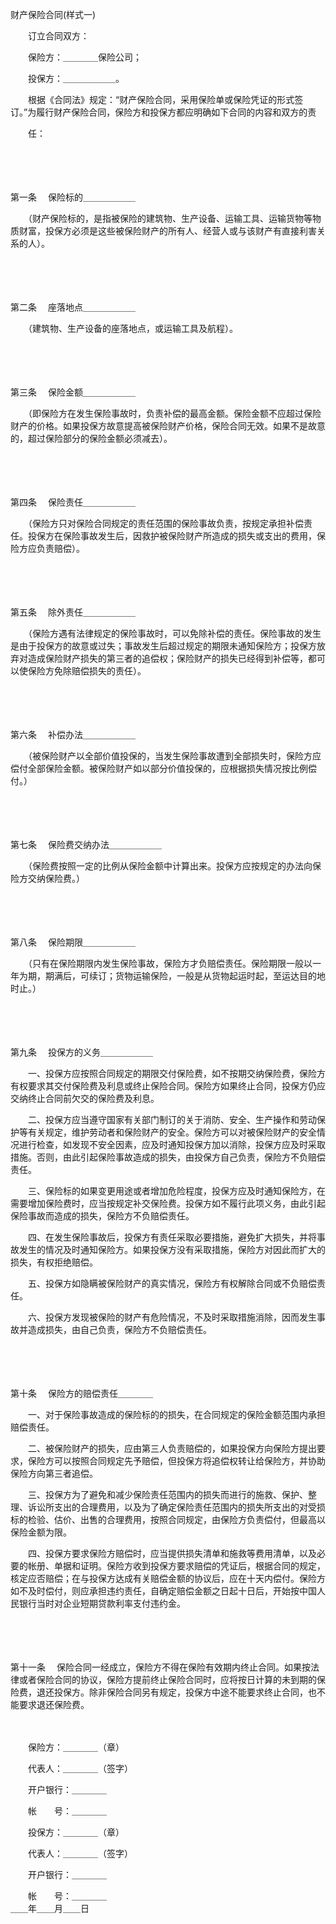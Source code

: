 



财产保险合同(样式一)



 

　　订立合同双方：

　　保险方：＿＿＿＿保险公司；

　　投保方：＿＿＿＿＿＿。

　　根据《合同法》规定：“财产保险合同，采用保险单或保险凭证的形式签订。”为履行财产保险合同，保险方和投保方都应明确如下合同的内容和双方的责

　　任：

　　

　　

第一条
　保险标的＿＿＿＿＿＿

　　（财产保险标的，是指被保险的建筑物、生产设备、运输工具、运输货物等物质财富，投保方必须是这些被保险财产的所有人、经营人或与该财产有直接利害关系的人）。

　　

　　

第二条
　座落地点＿＿＿＿＿＿

　　（建筑物、生产设备的座落地点，或运输工具及航程）。

　　

　　

第三条
　保险金额＿＿＿＿＿＿

　　（即保险方在发生保险事故时，负责补偿的最高金额。保险金额不应超过保险财产的价格。如果投保方故意提高被保险财产价格，保险合同无效。如果不是故意的，超过保险部分的保险金额必须减去）。

　　

　　

第四条
　保险责任＿＿＿＿＿＿

　　（保险方只对保险合同规定的责任范围的保险事故负责，按规定承担补偿责任。投保方在保险事故发生后，因救护被保险财产所造成的损失或支出的费用，保险方应负责赔偿）。

　　

　　

第五条
　除外责任＿＿＿＿＿＿

　　（保险方遇有法律规定的保险事故时，可以免除补偿的责任。保险事故的发生是由于投保方的故意或过失；事故发生后超过规定的期限未通知保险方；投保方放弃对造成保险财产损失的第三者的追偿权；保险财产的损失已经得到补偿等，都可以使保险方免除赔偿损失的责任）。

　　

　　

第六条
　补偿办法＿＿＿＿＿＿

　　（被保险财产以全部价值投保的，当发生保险事故遭到全部损失时，保险方应偿付全部保险金额。被保险财产如以部分价值投保的，应根据损失情况按比例偿付。）

　　

　　

第七条
　保险费交纳办法＿＿＿＿＿＿

　　（保险费按照一定的比例从保险金额中计算出来。投保方应按规定的办法向保险方交纳保险费。）

　　

　　

第八条
　保险期限＿＿＿＿＿＿

　　（只有在保险期限内发生保险事故，保险方才负赔偿责任。保险期限一般以一年为期，期满后，可续订；货物运输保险，一般是从货物起运时起，至运达目的地时止。）

　　

　　

第九条
　投保方的义务＿＿＿＿＿＿

　　一、投保方应按照合同规定的期限交付保险费，如不按期交纳保险费，保险方有权要求其交付保险费及利息或终止保险合同。保险方如果终止合同，投保方仍应交纳终止合同前欠交的保险费及利息。

　　二、投保方应当遵守国家有关部门制订的关于消防、安全、生产操作和劳动保护等有关规定，维护劳动者和保险财产的安全。保险方可以对被保险财产的安全情况进行检查，如发现不安全因素，应及时通知投保方加以消除，投保方应及时采取措施。否则，由此引起保险事故造成的损失，由投保方自己负责，保险方不负赔偿责任。

　　三、保险标的如果变更用途或者增加危险程度，投保方应及时通知保险方，在需要增加保险费时，应当按规定补交保险费。投保方如不履行此项义务，由此引起保险事故而造成的损失，保险方不负赔偿责任。

　　四、在发生保险事故后，投保方有责任采取必要措施，避免扩大损失，并将事故发生的情况及时通知保险方。如果投保方没有采取措施，保险方对因此而扩大的损失，有权拒绝赔偿。

　　五、投保方如隐瞒被保险财产的真实情况，保险方有权解除合同或不负赔偿责任。

　　六、投保方发现被保险的财产有危险情况，不及时采取措施消除，因而发生事故并造成损失，由自己负责，保险方不负赔偿责任。

　　

　　

第十条
　保险方的赔偿责任＿＿＿＿

　　一、对于保险事故造成的保险标的的损失，在合同规定的保险金额范围内承担赔偿责任。

　　二、被保险财产的损失，应由第三人负责赔偿的，如果投保方向保险方提出要求，保险方可以按照合同规定先予赔偿，但投保方将追偿权转让给保险方，并协助保险方向第三者追偿。

　　三、投保方为了避免和减少保险责任范围内的损失而进行的施救、保护、整理、诉讼所支出的合理费用，以及为了确定保险责任范围内的损失所支出的对受损标的检验、估价、出售的合理费用，按照合同规定，由保险方负责偿付，但最高以保险金额为限。

　　四、投保方要求保险方赔偿时，应当提供损失清单和施救等费用清单，以及必要的帐册、单据和证明。保险方收到投保方要求赔偿的凭证后，根据合同的规定，核定应否赔偿；在与投保方达成有关赔偿金额的协议后，应在十天内偿付。保险方如不及时偿付，则应承担违约责任，自确定赔偿金额之日起十日后，开始按中国人民银行当时对企业短期贷款利率支付违约金。

　　

　　

第十一条
　保险合同一经成立，保险方不得在保险有效期内终止合同。如果按法律或者保险合同的协议，保险方提前终止保险合同时，应将按日计算的未到期的保险费，退还投保方。除非保险合同另有规定，投保方中途不能要求终止合同，也不能要求退还保险费。　　

　　

　　保险方：＿＿＿＿（章）

　　代表人：＿＿＿＿（签字）

　　开户银行：＿＿＿＿

　　帐　　号：＿＿＿＿

　　投保方：＿＿＿＿（章）

　　代表人：＿＿＿＿（签字）

　　开户银行：＿＿＿＿

　　帐　　号：＿＿＿＿　　　　　　　　　　　　　　　　　　　　　　　　　＿＿年＿＿月＿＿日
